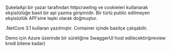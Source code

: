 ŞukelaApi bir yazar tarafından httpcrawling ve cookieleri kullanarak ekşisözlüğe basit bir api yazma girişimidir. Bir türlü public edilmeyen ekşisözlük API'sine tepki olarak doğmuştur.

.NetCore 3.1 kullaran yazılmıştır. Container içinde basitçe çalışabilir. 

Demo için Azure üzerinde bir süreliğine SwaggerUI host edilecektir(preview kredi bitene kadar)